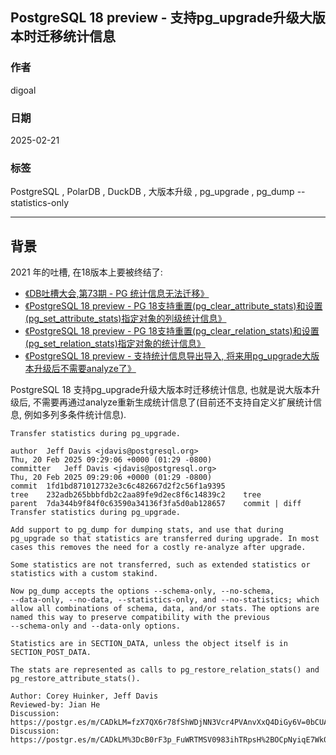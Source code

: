 ## PostgreSQL 18 preview - 支持pg_upgrade升级大版本时迁移统计信息   
                                                                                
### 作者                                                    
digoal                                                    
                                                           
### 日期                                                         
2025-02-21                                                   
                                                        
### 标签                                                      
PostgreSQL , PolarDB , DuckDB , 大版本升级 , pg_upgrade , pg_dump --statistics-only                     
                                                                               
----                                                        
                                                                      
## 背景      
2021 年的吐槽, 在18版本上要被终结了:   
- [《DB吐槽大会,第73期 - PG 统计信息无法迁移》](../202110/20211004_03.md)    
- [《PostgreSQL 18 preview - PG 18支持重置(pg_clear_attribute_stats)和设置(pg_set_attribute_stats)指定对象的列级统计信息》](../202410/20241023_01.md)    
- [《PostgreSQL 18 preview - PG 18支持重置(pg_clear_relation_stats)和设置(pg_set_relation_stats)指定对象的统计信息》](../202410/20241012_02.md)    
- [《PostgreSQL 18 preview - 支持统计信息导出导入, 将来用pg_upgrade大版本升级后不需要analyze了》](../202410/20241026_01.md)    
  
PostgreSQL 18 支持pg_upgrade升级大版本时迁移统计信息, 也就是说大版本升级后, 不需要再通过analyze重新生成统计信息了(目前还不支持自定义扩展统计信息, 例如多列多条件统计信息).   
```  
Transfer statistics during pg_upgrade.  
  
author	Jeff Davis <jdavis@postgresql.org>	  
Thu, 20 Feb 2025 09:29:06 +0000 (01:29 -0800)  
committer	Jeff Davis <jdavis@postgresql.org>	  
Thu, 20 Feb 2025 09:29:06 +0000 (01:29 -0800)  
commit	1fd1bd871012732e3c6c482667d2f2c56f1a9395  
tree	232adb265bbbfdb2c2aa89fe9d2ec8f6c14839c2	tree  
parent	7da344b9f84f0c63590a34136f3fa5d0ab128657	commit | diff  
Transfer statistics during pg_upgrade.  
  
Add support to pg_dump for dumping stats, and use that during  
pg_upgrade so that statistics are transferred during upgrade. In most  
cases this removes the need for a costly re-analyze after upgrade.  
  
Some statistics are not transferred, such as extended statistics or  
statistics with a custom stakind.  
  
Now pg_dump accepts the options --schema-only, --no-schema,  
--data-only, --no-data, --statistics-only, and --no-statistics; which  
allow all combinations of schema, data, and/or stats. The options are  
named this way to preserve compatibility with the previous   
--schema-only and --data-only options.   
  
Statistics are in SECTION_DATA, unless the object itself is in  
SECTION_POST_DATA.  
  
The stats are represented as calls to pg_restore_relation_stats() and  
pg_restore_attribute_stats().   
  
Author: Corey Huinker, Jeff Davis  
Reviewed-by: Jian He  
Discussion: https://postgr.es/m/CADkLM=fzX7QX6r78fShWDjNN3Vcr4PVAnvXxQ4DiGy6V=0bCUA@mail.gmail.com  
Discussion: https://postgr.es/m/CADkLM%3DcB0rF3p_FuWRTMSV0983ihTRpsH%2BOCpNyiqE7Wk0vUWA%40mail.gmail.com  
```  
     
